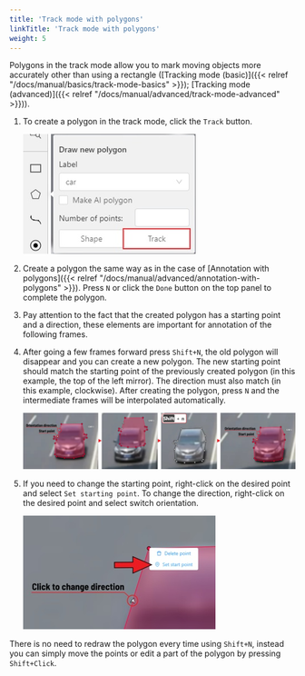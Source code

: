 ```yaml
---
title: 'Track mode with polygons'
linkTitle: 'Track mode with polygons'
weight: 5
---
```


Polygons in the track mode allow you to mark moving objects more accurately other than using a rectangle
([Tracking mode (basic)]({{< relref "/docs/manual/basics/track-mode-basics" >}}); [Tracking mode (advanced)]({{< relref "/docs/manual/advanced/track-mode-advanced" >}})).

1. To create a polygon in the track mode, click the `Track` button.

   ![](/images/image184.jpg)

1. Create a polygon the same way as in the case of [Annotation with polygons]({{< relref "/docs/manual/advanced/annotation-with-polygons" >}}).
   Press `N` or click the `Done` button on the top panel to complete the polygon.

1. Pay attention to the fact that the created polygon has a starting point and a direction,
   these elements are important for annotation of the following frames.

1. After going a few frames forward press `Shift+N`, the old polygon will disappear and you can create a new polygon.
   The new starting point should match the starting point of the previously created polygon
   (in this example, the top of the left mirror). The direction must also match (in this example, clockwise).
   After creating the polygon, press `N` and the intermediate frames will be interpolated automatically.

   ![](/images/image185_detrac.jpg)

1. If you need to change the starting point, right-click on the desired point and select `Set starting point`.
   To change the direction, right-click on the desired point and select switch orientation.

   ![](/images/image186_detrac.jpg)

There is no need to redraw the polygon every time using `Shift+N`,
instead you can simply move the points or edit a part of the polygon by pressing `Shift+Click`.
